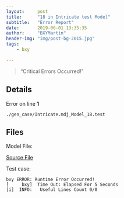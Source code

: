 ```yaml
---
layout:     post
title:      "18 in Intricate test Model"
subtitle:   "Error Report"
date:       2019-06-01 13:35:35
author:     "BXYMartin"
header-img: "img/post-bg-2015.jpg"
tags:
    - bxy

---
```


> “Critical Errors Occurred!”


## Details

Error on line **1**

```
./gen_case/Intricate.mdj_Model_18.test
```

## Files

Model File:

[Source File](https://github.com/BXYMartin/OO-Public/blob/master/test_mdj/Intricate.mdj)

Test case:

```
bxy ERROR: Runtime Error Occurred!
[     bxy]  Time Out: Elapsed For 5 Seconds
[i]  INFO:	 Useful Lines Count 0/0
```



